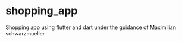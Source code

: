 # shopping_app
Shopping app using flutter and dart under the guidance of Maximilian schwarzmueller 
